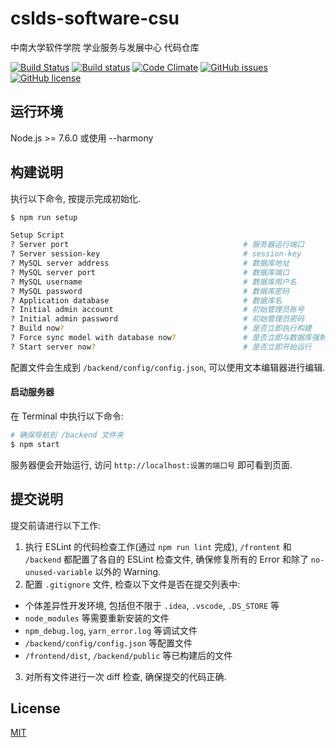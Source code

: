 # cslds-software-csu
中南大学软件学院 学业服务与发展中心 代码仓库  

[![Build Status](https://travis-ci.org/jxpxxzj/cslds-software-csu.svg?branch=master)](https://travis-ci.org/jxpxxzj/cslds-software-csu)
[![Build status](https://ci.appveyor.com/api/projects/status/wx640hsuqfn8i6k8?svg=true)](https://ci.appveyor.com/project/jxpxxzj/cslds-software-csu)
[![Code Climate](https://codeclimate.com/github/jxpxxzj/cslds-software-csu/badges/gpa.svg)](https://codeclimate.com/github/jxpxxzj/cslds-software-csu)
[![GitHub issues](https://img.shields.io/github/issues/jxpxxzj/cslds-software-csu.svg)](https://github.com/jxpxxzj/cslds-software-csu/issues)
[![GitHub license](https://img.shields.io/badge/license-MIT-blue.svg)](https://raw.githubusercontent.com/jxpxxzj/cslds-software-csu/master/LICENSE)

## 运行环境
Node.js >= 7.6.0 或使用 --harmony

## 构建说明
执行以下命令, 按提示完成初始化.
``` bash
$ npm run setup

Setup Script
? Server port                                       # 服务器运行端口
? Server session-key                                # session-key
? MySQL server address                              # 数据库地址
? MySQL server port                                 # 数据库端口
? MySQL username                                    # 数据库用户名
? MySQL password                                    # 数据库密码
? Application database                              # 数据库名
? Initial admin account                             # 初始管理员账号
? Initial admin password                            # 初始管理员密码
? Build now?                                        # 是否立即执行构建
? Force sync model with database now?               # 是否立即与数据库强制同步模型
? Start server now?                                 # 是否立即开始运行
```
配置文件会生成到 `/backend/config/config.json`, 可以使用文本编辑器进行编辑.

#### 启动服务器
在 Terminal 中执行以下命令:
```bash
# 确保导航到 /backend 文件夹
$ npm start
```
服务器便会开始运行, 访问 `http://localhost:设置的端口号` 即可看到页面.

## 提交说明
提交前请进行以下工作:
1. 执行 ESLint 的代码检查工作(通过 `npm run lint` 完成), `/frontent` 和 `/backend` 都配置了各自的 ESLint 检查文件, 确保修复所有的 Error 和除了 `no-unused-variable` 以外的 Warning.
2. 配置 `.gitignore` 文件, 检查以下文件是否在提交列表中:
* 个体差异性开发环境, 包括但不限于 `.idea`, `.vscode`, `.DS_STORE` 等
* `node_modules` 等需要重新安装的文件
* `npm_debug.log`, `yarn_error.log` 等调试文件
* `/backend/config/config.json` 等配置文件
* `/frontend/dist`, `/backend/public` 等已构建后的文件
3. 对所有文件进行一次 diff 检查, 确保提交的代码正确.

## License
[MIT](http://opensource.org/licenses/MIT)